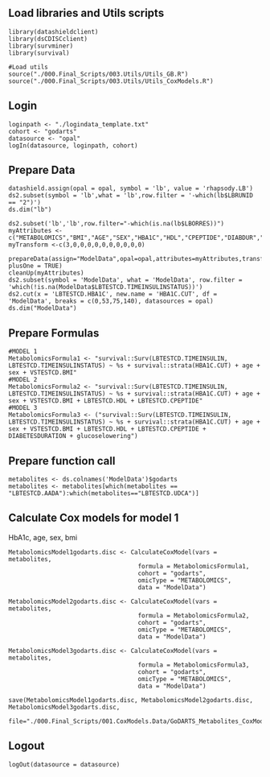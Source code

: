 ## Load libraries and Utils scripts

    library(datashieldclient)
    library(dsCDISCclient)
    library(survminer)
    library(survival)

    #Load utils
    source("./000.Final_Scripts/003.Utils/Utils_GB.R")
    source("./000.Final_Scripts/003.Utils/Utils_CoxModels.R")

## Login

    loginpath <- "./logindata_template.txt"
    cohort <- "godarts"
    datasource <- "opal"
    logIn(datasource, loginpath, cohort)

## Prepare Data

    datashield.assign(opal = opal, symbol = 'lb', value = 'rhapsody.LB')
    ds2.subset(symbol = 'lb',what = 'lb',row.filter = '-which(lb$LBRUNID == "2")')
    ds.dim("lb")

    ds2.subset('lb','lb',row.filter="-which(is.na(lb$LBORRES))")
    myAttributes <- c("METABOLOMICS","BMI","AGE","SEX","HBA1C","HDL","CPEPTIDE","DIABDUR","TIMEINSULIN","TIMEINSULINSTATUS","MEDICATION")
    myTransform <-c(3,0,0,0,0,0,0,0,0,0,0)

    prepareData(assign="ModelData",opal=opal,attributes=myAttributes,transformVector=myTransform, plusOne = TRUE)
    cleanUp(myAttributes)
    ds2.subset(symbol = 'ModelData', what = 'ModelData', row.filter = 'which(!is.na(ModelData$LBTESTCD.TIMEINSULINSTATUS))')
    ds2.cut(x = 'LBTESTCD.HBA1C', new.name = 'HBA1C.CUT', df = 'ModelData', breaks = c(0,53,75,140), datasources = opal)
    ds.dim("ModelData")

## Prepare Formulas

    #MODEL 1 
    MetabolomicsFormula1 <- "survival::Surv(LBTESTCD.TIMEINSULIN, LBTESTCD.TIMEINSULINSTATUS) ~ %s + survival::strata(HBA1C.CUT) + age + sex + VSTESTCD.BMI"
    #MODEL 2
    MetabolomicsFormula2 <- "survival::Surv(LBTESTCD.TIMEINSULIN, LBTESTCD.TIMEINSULINSTATUS) ~ %s + survival::strata(HBA1C.CUT) + age + sex + VSTESTCD.BMI + LBTESTCD.HDL + LBTESTCD.CPEPTIDE"
    #MODEL 3
    MetabolomicsFormula3 <- ("survival::Surv(LBTESTCD.TIMEINSULIN, LBTESTCD.TIMEINSULINSTATUS) ~ %s + survival::strata(HBA1C.CUT) + age + sex + VSTESTCD.BMI + LBTESTCD.HDL + LBTESTCD.CPEPTIDE + DIABETESDURATION + glucoselowering")

## Prepare function call

    metabolites <- ds.colnames('ModelData')$godarts
    metabolites <- metabolites[which(metabolites == "LBTESTCD.AADA"):which(metabolites=="LBTESTCD.UDCA")]

## Calculate Cox models for model 1

HbA1c, age, sex, bmi

    MetabolomicsModel1godarts.disc <- CalculateCoxModel(vars = metabolites,
                                        formula = MetabolomicsFormula1,
                                        cohort = "godarts",
                                        omicType = "METABOLOMICS",
                                        data = "ModelData")

    MetabolomicsModel2godarts.disc <- CalculateCoxModel(vars = metabolites,
                                        formula = MetabolomicsFormula2,
                                        cohort = "godarts",
                                        omicType = "METABOLOMICS",
                                        data = "ModelData")

    MetabolomicsModel3godarts.disc <- CalculateCoxModel(vars = metabolites,
                                        formula = MetabolomicsFormula3,
                                        cohort = "godarts",
                                        omicType = "METABOLOMICS",
                                        data = "ModelData")

    save(MetabolomicsModel1godarts.disc, MetabolomicsModel2godarts.disc, MetabolomicsModel3godarts.disc, 
        file="./000.Final_Scripts/001.CoxModels.Data/GoDARTS_Metabolites_CoxModel_1_adjusted_disc.RData")

## Logout

    logOut(datasource = datasource)
